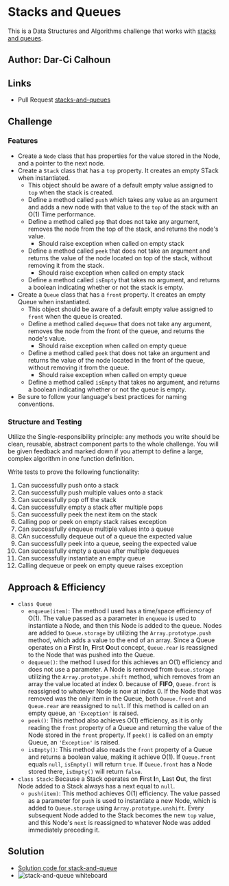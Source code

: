 # Stacks and Queues

This is a Data Structures and Algorithms challenge that works with [stacks and queues](https://codefellows.github.io/common_curriculum/data_structures_and_algorithms/Code_401/class-10/resources/stacks_and_queues.html).

## Author: Dar-Ci Calhoun

## Links

- Pull Request [stacks-and-queues](https://github.com/dcalhoun286/data-structures-and-algorithms/pull/35)

<!-- Short summary or background information -->

## Challenge

### Features

- Create a `Node` class that has properties for the value stored in the Node, and a pointer to the next node.
- Create a `Stack` class that has a `top` property. It creates an empty STack when instantiated.
  - This object should be aware of a default empty value assigned to `top` when the stack is created.
  - Define a method called `push` which takes any value as an argument and adds a new node with that value to the `top` of the stack with an O(1) Time performance.
  - Define a method called `pop` that does not take any argument, removes the node from the top of the stack, and returns the node's value.
    - Should raise exception when called on empty stack
  - Define a method called `peek` that does not take an argument and returns the value of the node located on top of the stack, without removing it from the stack.
    - Should raise exception when called on empty stack
  - Define a method called `isEmpty` that takes no argument, and returns a boolean indicating whether or not the stack is empty.
- Create a `Queue` class that has a `front` property. It creates an empty Queue when instantiated.
  - This object should be aware of a default empty value assigned to `front` when the queue is created.
  - Define a method called `dequeue` that does not take any argument, removes the node from the front of the queue, and returns the node's value.
    - Should raise exception when called on empty queue
  - Define a method called `peek` that does not take an argument and returns the value of the node located in the front of the queue, without removing it from the queue.
    - Should raise exception when called on empty queue
  - Define a method called `isEmpty` that takes no argument, and returns a boolean indicating whether or not the queue is empty.
- Be sure to follow your language's best practices for naming conventions.

### Structure and Testing

Utilize the Single-responsibility principle: any methods you write should be clean, reusable, abstract component parts to the whole challenge. You will be given feedback and marked down if you attempt to define a large, complex algorithm in one function definition.

Write tests to prove the following functionality:

1. Can successfully push onto a stack
1. Can successfully push multiple values onto a stack
1. Can successfully pop off the stack
1. Can successfully empty a stack after multiple pops
1. Can successfully peek the next item on the stack
1. Calling pop or peek on empty stack raises exception
1. Can successfully enqueue multiple values into a queue
1. CAn successfully dequeue out of a queue the expected value
1. Can successfully peek into a queue, seeing the expected value
1. Can successfully empty a queue after multiple dequeues
1. Can successfully instantiate an empty queue
1. Calling dequeue or peek on empty queue raises exception

## Approach & Efficiency
<!-- What approach did you take? Why? What is the Big O space/time for this approach? -->

- `class Queue`
  - `enqueue(item)`: The method I used has a time/space efficiency of O(1). The value passed as a parameter in `enqueue` is used to instantiate a Node, and then this Node is added to the queue. Nodes are added to `Queue.storage` by utilizing the `Array.prototype.push` method, which adds a value to the end of an array. Since a Queue operates on a **F**irst **I**n, **F**irst **O**out concept, `Queue.rear` is reassigned to the Node that was pushed into the Queue.
  - `dequeue()`: the method I used for this achieves an O(1) efficiency and does not use a parameter. A Node is removed from `Queue.storage` utilizing the `Array.prototype.shift` method, which removes from an array the value located at index 0. because of **FIFO**, `Queue.front` is reassigned to whatever Node is now at index 0. If the Node that was removed was the only item in the Queue, both `Queue.front` and `Queue.rear` are reassigned to `null`. If this method is called on an empty queue, an `'Exception'` is raised.
  - `peek()`: This method also achieves O(1) efficiency, as it is only reading the `front` property of a Queue and returning the value of the Node stored in the `front` property. If `peek()` is called on an empty Queue, an `'Exception'` is raised.
  - `isEmpty()`: This method also reads the `front` property of a Queue and returns a boolean value, making it achieve O(1). If `Queue.front` equals `null`, `isEmpty()` will return `true`. If `Queue.front` has a Node stored there, `isEmpty()` will return `false`.
- `class Stack`: Because a Stack operates on **F**irst **I**n, **L**ast **O**ut, the first Node added to a Stack always has a next equal to `null`.
  - `push(item)`: This method achieves O(1) efficiency. The value passed as a parameter for `push` is used to instantiate a new Node, which is added to `Queue.storage` using `Array.prototype.unshift`. Every subsequent Node added to the Stack becomes the new `top` value, and this Node's `next` is reassigned to whatever Node was added immediately preceding it.

## Solution
<!-- Embedded whiteboard image -->
- [Solution code for stack-and-queue](lib/stacks-and-queues.js)
- ![stack-and-queue whiteboard]()
